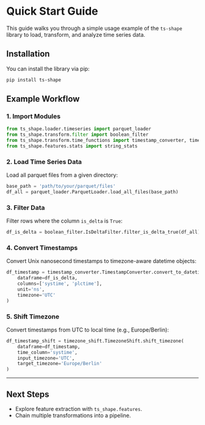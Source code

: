 # Quick Start Guide

This guide walks you through a simple usage example of the `ts-shape` library to load, transform, and analyze time series data.

## Installation

You can install the library via pip:

```bash
pip install ts-shape
```

## Example Workflow

### 1. Import Modules

```python
from ts_shape.loader.timeseries import parquet_loader
from ts_shape.transform.filter import boolean_filter
from ts_shape.transform.time_functions import timestamp_converter, timezone_shift
from ts_shape.features.stats import string_stats
```

### 2. Load Time Series Data

Load all parquet files from a given directory:

```python
base_path = 'path/to/your/parquet/files'
df_all = parquet_loader.ParquetLoader.load_all_files(base_path)
```

### 3. Filter Data

Filter rows where the column `is_delta` is `True`:

```python
df_is_delta = boolean_filter.IsDeltaFilter.filter_is_delta_true(df_all)
```

### 4. Convert Timestamps

Convert Unix nanosecond timestamps to timezone-aware datetime objects:

```python
df_timestamp = timestamp_converter.TimestampConverter.convert_to_datetime(
    dataframe=df_is_delta,
    columns=['systime', 'plctime'],
    unit='ns',
    timezone='UTC'
)
```

### 5. Shift Timezone

Convert timestamps from UTC to local time (e.g., Europe/Berlin):

```python
df_timestamp_shift = timezone_shift.TimezoneShift.shift_timezone(
    dataframe=df_timestamp,
    time_column='systime',
    input_timezone='UTC',
    target_timezone='Europe/Berlin'
)
```

---

## Next Steps

- Explore feature extraction with `ts_shape.features`.
- Chain multiple transformations into a pipeline.